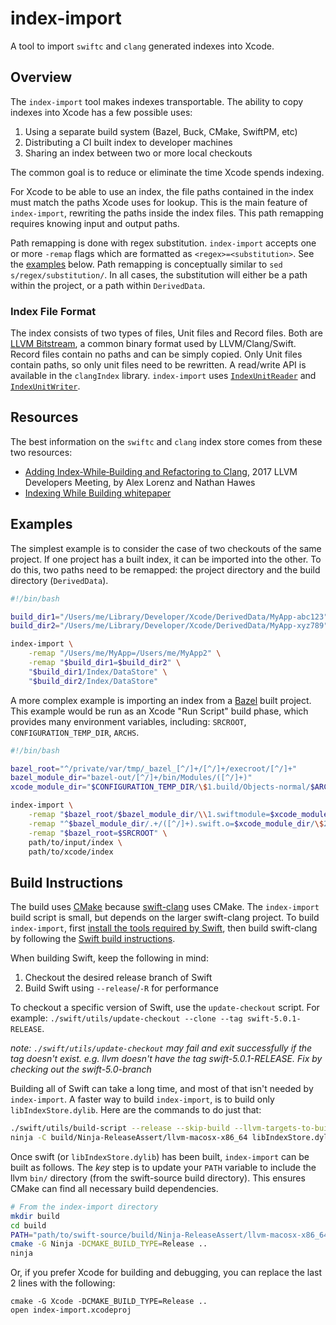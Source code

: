 # index-import

A tool to import `swiftc` and `clang` generated indexes into Xcode.

## Overview

The `index-import` tool makes indexes transportable. The ability to copy indexes into Xcode has a few possible uses:

1. Using a separate build system (Bazel, Buck, CMake, SwiftPM, etc)
2. Distributing a CI built index to developer machines
3. Sharing an index between two or more local checkouts

The common goal is to reduce or eliminate the time Xcode spends indexing.

For Xcode to be able to use an index, the file paths contained in the index must match the paths Xcode uses for lookup. This is the main feature of `index-import`, rewriting the paths inside the index files. This path remapping requires knowing input and output paths.

Path remapping is done with regex substitution. `index-import` accepts one or more `-remap` flags which are formatted as `<regex>=<substitution>`. See the [examples](#examples) below. Path remapping is conceptually similar to `sed s/regex/substitution/`. In all cases, the substitution will either be a path within the project, or a path within `DerivedData`.

### Index File Format

The index consists of two types of files, Unit files and Record files. Both are [LLVM Bitstream](https://www.llvm.org/docs/BitCodeFormat.html#bitstream-format), a common binary format used by LLVM/Clang/Swift. Record files contain no paths and can be simply copied. Only Unit files contain paths, so only unit files need to be rewritten. A read/write API is available in the `clangIndex` library. `index-import` uses [`IndexUnitReader`](https://github.com/apple/swift-clang/blob/swift-5.0-branch/include/clang/Index/IndexUnitReader.h) and [`IndexUnitWriter`](https://github.com/apple/swift-clang/blob/swift-5.0-branch/include/clang/Index/IndexUnitWriter.h).

## Resources

The best information on the `swiftc` and `clang` index store comes from these two resources:

* [Adding Index‐While‐Building and Refactoring to Clang](https://www.youtube.com/watch?v=jGJhnIT-D2M), 2017 LLVM Developers Meeting, by Alex Lorenz and Nathan Hawes
* [Indexing While Building whitepaper](https://docs.google.com/document/d/1cH2sTpgSnJZCkZtJl1aY-rzy4uGPcrI-6RrUpdATO2Q/)

## Examples

The simplest example is to consider the case of two checkouts of the same project. If one project has a built index, it can be imported into the other. To do this, two paths need to be remapped: the project directory and the build directory (`DerivedData`).

```sh
#!/bin/bash

build_dir1="/Users/me/Library/Developer/Xcode/DerivedData/MyApp-abc123"
build_dir2="/Users/me/Library/Developer/Xcode/DerivedData/MyApp-xyz789"

index-import \
    -remap "/Users/me/MyApp=/Users/me/MyApp2" \
    -remap "$build_dir1=$build_dir2" \
    "$build_dir1/Index/DataStore" \
    "$build_dir2/Index/DataStore"
```

A more complex example is importing an index from a [Bazel](https://bazel.build) built project. This example would be run as an Xcode "Run Script" build phase, which provides many environment variables, including: `SRCROOT`, `CONFIGURATION_TEMP_DIR`, `ARCHS`.

```sh
#!/bin/bash

bazel_root="^/private/var/tmp/_bazel_[^/]+/[^/]+/execroot/[^/]+"
bazel_module_dir="bazel-out/[^/]+/bin/Modules/([^/]+)"
xcode_module_dir="$CONFIGURATION_TEMP_DIR/\$1.build/Objects-normal/$ARCHS"

index-import \
    -remap "$bazel_root/$bazel_module_dir/\\1.swiftmodule=$xcode_module_dir/\$1.swiftmodule" \
    -remap "^$bazel_module_dir/.+/([^/]+).swift.o=$xcode_module_dir/\$2.o" \
    -remap "$bazel_root=$SRCROOT" \
    path/to/input/index \
    path/to/xcode/index

```

## Build Instructions

The build uses [CMake](https://cmake.org) because [swift-clang](https://www.github.com/apple/swift-clang) uses CMake. The `index-import` build script is small, but depends on the larger swift-clang project. To build `index-import`, first [install the tools required by Swift](https://github.com/apple/swift#system-requirements), then build swift-clang by following the [Swift build instructions](https://github.com/apple/swift#building-swift).

When building Swift, keep the following in mind:

1. Checkout the desired release branch of Swift
2. Build Swift using `--release`/`-R` for performance

To checkout a specific version of Swift, use the `update-checkout` script. For example: `./swift/utils/update-checkout --clone --tag swift-5.0.1-RELEASE`.

_note: `./swift/utils/update-checkout` may fail and exit successfully if the tag doesn't exist. e.g. llvm doesn't have the tag swift-5.0.1-RELEASE. Fix by checking out the swift-5.0-branch_

Building all of Swift can take a long time, and most of that isn't needed by `index-import`. A faster way to build `index-import`, is to build only `libIndexStore.dylib`. Here are the commands to do just that:

```sh
./swift/utils/build-script --release --skip-build --llvm-targets-to-build X86
ninja -C build/Ninja-ReleaseAssert/llvm-macosx-x86_64 libIndexStore.dylib
```

Once swift (or `libIndexStore.dylib`) has been built, `index-import` can be built as follows. The _key_ step is to update your `PATH` variable to include the llvm `bin/` directory (from the swift-source build directory). This ensures CMake can find all necessary build dependencies.

```sh
# From the index-import directory
mkdir build
cd build
PATH="path/to/swift-source/build/Ninja-ReleaseAssert/llvm-macosx-x86_64/bin:$PATH"
cmake -G Ninja -DCMAKE_BUILD_TYPE=Release ..
ninja
```

Or, if you prefer Xcode for building and debugging, you can replace the last 2 lines with the following:
```
cmake -G Xcode -DCMAKE_BUILD_TYPE=Release ..
open index-import.xcodeproj
```
